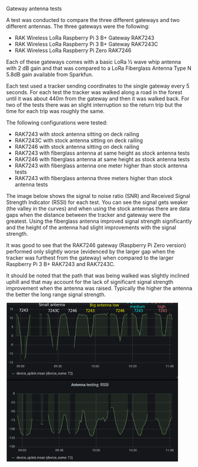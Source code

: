 Gateway antenna tests

A test was conducted to compare the three different gateways and two different antennas. The three gateways were the following:
   - RAK Wireless LoRa Raspberry Pi 3 B+ Gateway  RAK7243
   - RAK Wireless LoRa Raspberry Pi 3 B+ Gateway  RAK7243C
   - RAK Wireless LoRa Raspberry Pi Zero RAK7246 

Each of these gateways comes with a basic LoRa ½ wave whip antenna with 2 dB gain and that was compared to a LoRa Fiberglass Antenna Type N 5.8dB gain available from Sparkfun. 

Each test used a tracker sending coordinates to the single gateway every 5 seconds. For each test the tracker was walked along a road in the forest until it was about 440m from the gateway and then it was walked back. For two of the tests there was an slight interruption so the return trip but the time for each trip was roughly the same. 

The following configurations were tested:
   - RAK7243 with stock antenna sitting on deck railing
   - RAK7243C with stock antenna sitting on deck railing
   - RAK7246 with stock antenna sitting on deck railing 
   - RAK7243 with fiberglass antenna at same height as stock antenna tests
   - RAK7246 with fiberglass antenna at same height as stock antenna tests
   - RAK7243 with fiberglass antenna one meter higher than stock antenna tests
   - RAK7243 with fiberglass antenna three meters higher than stock antenna tests

The image below shows the signal to noise ratio (SNR) and Received Signal Strength Indicator (RSSI) for each test. You can see the signal gets weaker (the valley in the curves) and when using the stock antennas there are data gaps when the distance between the tracker and gateway were the greatest. Using the fiberglass antenna improved signal strength significantly and the height of the antenna had slight improvements with the signal strength.  

It was good to see that the RAK7246 gateway (Raspberry Pi Zero version) performed only slightly worse (evidenced by the larger gap when the tracker was furthest from the gateway) when compared to the larger Raspberry Pi 3 B+ RAK7243 and RAK7243C. 

It should be noted that the path that was being walked was slightly inclined uphill and that may account for the lack of significant signal strength improvement when the antenna was raised. Typically the higher the antenna the better the long range signal strength. 


![](../../../Images/antennae.png)
